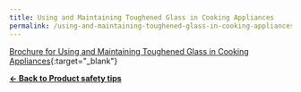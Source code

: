 ```yaml
---
title: Using and Maintaining Toughened Glass in Cooking Appliances
permalink: /using-and-maintaining-toughened-glass-in-cooking-appliances
---
```


[Brochure for Using and Maintaining Toughened Glass in Cooking Appliances](/images/product-safety-tips/toughened-glass-brochure.pdf){:target="_blank"}

**[&#8592; Back to Product safety tips](/consumers/product-safety-tips/home-appliances-and-furniture)**

